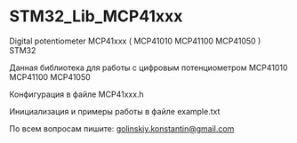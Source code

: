 # STM32_Lib_MCP41xxx
Digital potentiometer MCP41xxx ( MCP41010 MCP41100 MCP41050 ) STM32

Данная библиотека для работы с цифровым потенциометром MCP41010 MCP41100 MCP41050

Конфигурация в файле MCP41xxx.h

Инициализация и примеры работы в файле example.txt

По всем вопросам пишите: golinskiy.konstantin@gmail.com
